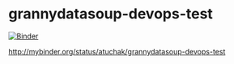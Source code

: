 # grannydatasoup-devops-test

[![Binder](http://mybinder.org/badge.svg)](http://mybinder.org:/repo/atuchak/grannydatasoup-devops-test)


http://mybinder.org/status/atuchak/grannydatasoup-devops-test
